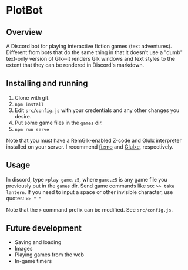 # PlotBot

## Overview
A Discord bot for playing interactive fiction games (text adventures). Different from bots that do the same thing in that it doesn't use a "dumb" text-only version of Glk--it renders Glk windows and text styles to the extent that they can be rendered in Discord's markdown.

## Installing and running
1. Clone with git.
2. `npm install`
3. Edit `src/config.js` with your credentials and any other changes you desire.
4. Put some game files in the `games` dir.
3. `npm run serve`

Note that you must have a RemGlk-enabled Z-code and Glulx interpreter installed on your server. I recommend [fizmo](https://github.com/chrender/fizmo) and [Glulxe](https://github.com/erkyrath/glulxe), respectively.

## Usage
In discord, type `>play game.z5`, where `game.z5` is any game file you previously put in the `games` dir. Send game commands like so: `>> take lantern`. If you need to input a space or other invisible character, use quotes: `>> " "`

Note that the `>` command prefix can be modified. See `src/config.js`.

## Future development
* Saving and loading
* Images
* Playing games from the web
* In-game timers

